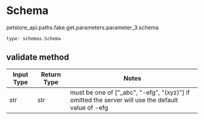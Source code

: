 # Schema
petstore_api.paths.fake.get.parameters.parameter_3.schema
```
type: schemas.Schema
```

## validate method
Input Type | Return Type | Notes
------------ | ------------- | -------------
str | str | must be one of ["_abc", "-efg", "(xyz)"] if omitted the server will use the default value of -efg
